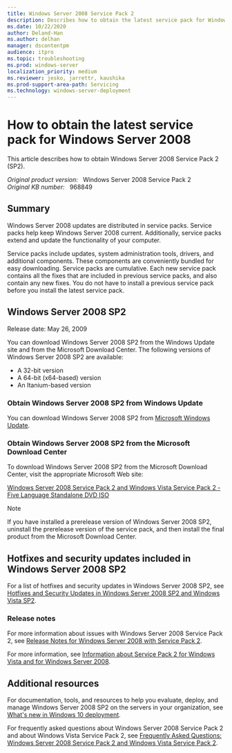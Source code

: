 ```yaml
---
title: Windows Server 2008 Service Pack 2
description: Describes how to obtain the latest service pack for Windows Server 2008.
ms.date: 10/22/2020
author: Deland-Han
ms.author: delhan
manager: dscontentpm
audience: itpro
ms.topic: troubleshooting
ms.prod: windows-server
localization_priority: medium
ms.reviewer: jesko, jarrettr, kaushika
ms.prod-support-area-path: Servicing
ms.technology: windows-server-deployment
---
```

# How to obtain the latest service pack for Windows Server 2008

This article describes how to obtain Windows Server 2008 Service Pack 2 (SP2).

_Original product version:_ &nbsp; Windows Server 2008 Service Pack 2  
_Original KB number:_ &nbsp; 968849

## Summary

Windows Server 2008 updates are distributed in service packs. Service packs help keep Windows Server 2008 current. Additionally, service packs extend and update the functionality of your computer.

Service packs include updates, system administration tools, drivers, and additional components. These components are conveniently bundled for easy downloading. Service packs are cumulative. Each new service pack contains all the fixes that are included in previous service packs, and also contain any new fixes. You do not have to install a previous service pack before you install the latest service pack.

## Windows Server 2008 SP2

Release date: May 26, 2009

You can download Windows Server 2008 SP2 from the Windows Update site and from the Microsoft Download Center. The following versions of Windows Server 2008 SP2 are available:

- A 32-bit version
- A 64-bit (x64-based) version
- An Itanium-based version

### Obtain Windows Server 2008 SP2 from Windows Update

You can download Windows Server 2008 SP2 from [Microsoft Windows Update](https://support.microsoft.com//help/12373/windows-update-faq).

### Obtain Windows Server 2008 SP2 from the Microsoft Download Center

To download Windows Server 2008 SP2 from the Microsoft Download Center, visit the appropriate Microsoft Web site:

[Windows Server 2008 Service Pack 2 and Windows Vista Service Pack 2 - Five Language Standalone DVD ISO](https://www.microsoft.com/download/details.aspx?id=24212)

> [!NOTE]
> If you have installed a prerelease version of Windows Server 2008 SP2, uninstall the prerelease version of the service pack, and then install the final product from the Microsoft Download Center.

## Hotfixes and security updates included in Windows Server 2008 SP2

For a list of hotfixes and security updates in Windows Server 2008 SP2, see [Hotfixes and Security Updates in Windows Server 2008 SP2 and Windows Vista SP2](/previous-versions/windows/it-pro/windows-server-2008-R2-and-2008/dd335033(v=ws.10)).

### Release notes

For more information about issues with Windows Server 2008 Service Pack 2, see [Release Notes for Windows Server 2008 with Service Pack 2](/previous-versions/windows/it-pro/windows-server-2008-R2-and-2008/dd540765(v=ws.10)).

For more information, see [Information about Service Pack 2 for Windows Vista and for Windows Server 2008](https://support.microsoft.com/help/948465).

## Additional resources

For documentation, tools, and resources to help you evaluate, deploy, and manage Windows Server 2008 SP2 on the servers in your organization, see [What's new in Windows 10 deployment](/windows/deployment/deploy-whats-new).

For frequently asked questions about Windows Server 2008 Service Pack 2 and about Windows Vista Service Pack 2, see [Frequently Asked Questions: Windows Server 2008 Service Pack 2 and Windows Vista Service Pack 2](/previous-versions/windows/it-pro/windows-server-2008-R2-and-2008/dd335038(v=ws.10)).
